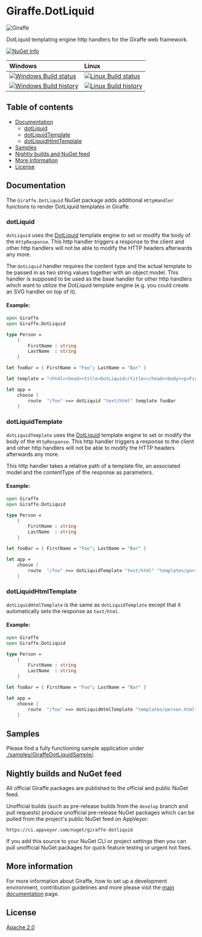 # Giraffe.DotLiquid

![Giraffe](https://raw.githubusercontent.com/giraffe-fsharp/Giraffe/master/giraffe.png)

DotLiquid templating engine http handlers for the Giraffe web framework.

[![NuGet Info](https://buildstats.info/nuget/Giraffe.DotLiquid?includePreReleases=true)](https://www.nuget.org/packages/Giraffe.DotLiquid/)

| Windows | Linux |
| :------ | :---- |
| [![Windows Build status](https://ci.appveyor.com/api/projects/status/914030ec0lrc0vti/branch/develop?svg=true)](https://ci.appveyor.com/project/dustinmoris/giraffe-dotliquid/branch/develop) | [![Linux Build status](https://travis-ci.org/giraffe-fsharp/Giraffe.DotLiquid.svg?branch=develop)](https://travis-ci.org/giraffe-fsharp/Giraffe.DotLiquid/builds?branch=develop) |
| [![Windows Build history](https://buildstats.info/appveyor/chart/dustinmoris/giraffe-dotliquid?branch=develop&includeBuildsFromPullRequest=false)](https://ci.appveyor.com/project/dustinmoris/giraffe-dotliquid/history?branch=develop) | [![Linux Build history](https://buildstats.info/travisci/chart/giraffe-fsharp/Giraffe.DotLiquid?branch=develop&includeBuildsFromPullRequest=false)](https://travis-ci.org/giraffe-fsharp/Giraffe.DotLiquid/builds?branch=develop) |

## Table of contents

- [Documentation](#documentation)
    - [dotLiquid](#dotliquid)
    - [dotLiquidTemplate](#dotliquidtemplate)
    - [dotLiquidHtmlTemplate](#dotliquidhtmltemplate)
- [Samples](#samples)
- [Nightly builds and NuGet feed](#nightly-builds-and-nuget-feed)
- [More information](#more-information)
- [License](#license)

## Documentation

The `Giraffe.DotLiquid` NuGet package adds additional `HttpHandler` functions to render DotLiquid templates in Giraffe.

### dotLiquid

`dotLiquid` uses the [DotLiquid](http://dotliquidmarkup.org/) template engine to set or modify the body of the `HttpResponse`. This http handler triggers a response to the client and other http handlers will not be able to modify the HTTP headers afterwards any more.

The `dotLiquid` handler requires the content type and the actual template to be passed in as two string values together with an object model. This handler is supposed to be used as the base handler for other http handlers which want to utilize the DotLiquid template engine (e.g. you could create an SVG handler on top of it).

#### Example:

```fsharp
open Giraffe
open Giraffe.DotLiquid

type Person =
    {
        FirstName : string
        LastName  : string
    }

let fooBar = { FirstName = "Foo"; LastName = "Bar" }

let template = "<html><head><title>DotLiquid</title></head><body><p>First name: {{ firstName }}<br />Last name: {{ lastName }}</p></body></html>"

let app =
    choose [
        route  "/foo" >=> dotLiquid "text/html" template fooBar
    ]
```

### dotLiquidTemplate

`dotLiquidTemplate` uses the [DotLiquid](http://dotliquidmarkup.org/) template engine to set or modify the body of the `HttpResponse`. This http handler triggers a response to the client and other http handlers will not be able to modify the HTTP headers afterwards any more.

This http handler takes a relative path of a template file, an associated model and the contentType of the response as parameters.

#### Example:

```fsharp
open Giraffe
open Giraffe.DotLiquid

type Person =
    {
        FirstName : string
        LastName  : string
    }

let fooBar = { FirstName = "Foo"; LastName = "Bar" }

let app =
    choose [
        route  "/foo" >=> dotLiquidTemplate "text/html" "templates/person.html" fooBar
    ]
```

### dotLiquidHtmlTemplate

`dotLiquidHtmlTemplate` is the same as `dotLiquidTemplate` except that it automatically sets the response as `text/html`.

#### Example:

```fsharp
open Giraffe
open Giraffe.DotLiquid

type Person =
    {
        FirstName : string
        LastName  : string
    }

let fooBar = { FirstName = "Foo"; LastName = "Bar" }

let app =
    choose [
        route  "/foo" >=> dotLiquidHtmlTemplate "templates/person.html" fooBar
    ]
```

## Samples

Please find a fully functioning sample application under [./samples/GiraffeDotLiquidSample/](https://github.com/giraffe-fsharp/Giraffe.DotLiquid/tree/master/samples/GiraffeDotLiquidSample).

## Nightly builds and NuGet feed

All official Giraffe packages are published to the official and public NuGet feed.

Unofficial builds (such as pre-release builds from the `develop` branch and pull requests) produce unofficial pre-release NuGet packages which can be pulled from the project's public NuGet feed on AppVeyor:

```
https://ci.appveyor.com/nuget/giraffe-dotliquid
```

If you add this source to your NuGet CLI or project settings then you can pull unofficial NuGet packages for quick feature testing or urgent hot fixes.

## More information

For more information about Giraffe, how to set up a development environment, contribution guidelines and more please visit the [main documentation](https://github.com/giraffe-fsharp/Giraffe#table-of-contents) page.

## License

[Apache 2.0](https://raw.githubusercontent.com/giraffe-fsharp/Giraffe.DotLiquid/master/LICENSE)